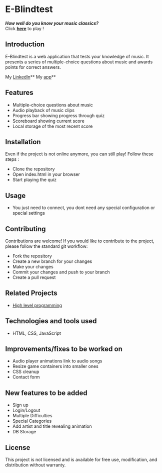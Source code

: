 # E-Blindtest

**_How well do you know your music classics?_**\
Click **[here](https://legendary-concha-4b2575.netlify.app/)** to play !

## Introduction

E-Blindtest is a web application that tests your knowledge of music.
It presents a series of multiple-choice questions about music and awards points for correct answers.

My [LinkedIn](https://www.linkedin.com/in/william-granger-874b61189/)**
My [app](https://legendary-concha-4b2575.netlify.app/)**

## Features

-   Multiple-choice questions about music
-   Audio playback of music clips
-   Progress bar showing progress through quiz
-   Scoreboard showing current score
-   Local storage of the most recent score

## Installation
Even if the project is not online anymore, you can still play!
Follow these steps :

-   Clone the repository
-   Open index.html in your browser
-   Start playing the quiz

## Usage

-   You just need to connect, you dont need any special configuration or special settings

## Contributing
Contributions are welcome! If you would like to contribute to the project, please follow the standard git workflow:

-   Fork the repository
-   Create a new branch for your changes
-   Make your changes
-   Commit your changes and push to your branch
-   Create a pull request

## Related Projects

-   [High level programming](https://github.com/william0863/holbertonschool-higher_level_programming)

## Technologies and tools used

-   HTML, CSS, JavaScript


## Improvements/fixes to be worked on

-   Audio player animations link to audio songs
-   Resize game containers into smaller ones
-   CSS cleanup
-   Contact form

## New features to be added

-   Sign up
-   Login/Logout
-   Multiple Difficulties
-   Special Categories
-   Add artist and title revealing animation
-   DB Storage

## License

This project is not licensed and is available for free use, modification, and distribution without warranty.


